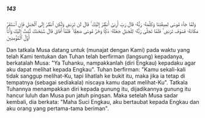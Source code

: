 ##### 143

<span class="ayah">وَلَمَّا جَآءَ مُوسَىٰ لِمِيقَٰتِنَا وَكَلَّمَهُۥ رَبُّهُۥ قَالَ رَبِّ أَرِنِىٓ أَنظُرْ إِلَيْكَ ۚ قَالَ لَن تَرَىٰنِى وَلَٰكِنِ ٱنظُرْ إِلَى ٱلْجَبَلِ فَإِنِ ٱسْتَقَرَّ مَكَانَهُۥ فَسَوْفَ تَرَىٰنِى ۚ فَلَمَّا تَجَلَّىٰ رَبُّهُۥ لِلْجَبَلِ جَعَلَهُۥ دَكًّۭا وَخَرَّ مُوسَىٰ صَعِقًۭا ۚ فَلَمَّآ أَفَاقَ قَالَ سُبْحَٰنَكَ تُبْتُ إِلَيْكَ وَأَنَا۠ أَوَّلُ ٱلْمُؤْمِنِينَ</span>

<span class="ayah_translation">Dan tatkala Musa datang untuk (munajat dengan Kami) pada waktu yang telah Kami tentukan dan Tuhan telah berfirman (langsung) kepadanya, berkatalah Musa: "Ya Tuhanku, nampakkanlah (diri Engkau) kepadaku agar aku dapat melihat kepada Engkau". Tuhan berfirman: "Kamu sekali-kali tidak sanggup melihat-Ku, tapi lihatlah ke bukit itu, maka jika ia tetap di tempatnya (sebagai sediakala) niscaya kamu dapat melihat-Ku". Tatkala Tuhannya menampakkan diri kepada gunung itu, dijadikannya gunung itu hancur luluh dan Musa pun jatuh pingsan. Maka setelah Musa sadar kembali, dia berkata: "Maha Suci Engkau, aku bertaubat kepada Engkau dan aku orang yang pertama-tama beriman".</span>
